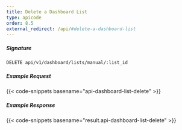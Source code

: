 ```yaml
---
title: Delete a Dashboard List
type: apicode
order: 8.5
external_redirect: /api/#delete-a-dashboard-list
---
```


##### Signature

`DELETE api/v1/dashboard/lists/manual/:list_id`

##### Example Request

{{< code-snippets basename="api-dashboard-list-delete" >}}

##### Example Response

{{< code-snippets basename="result.api-dashboard-list-delete" >}}
